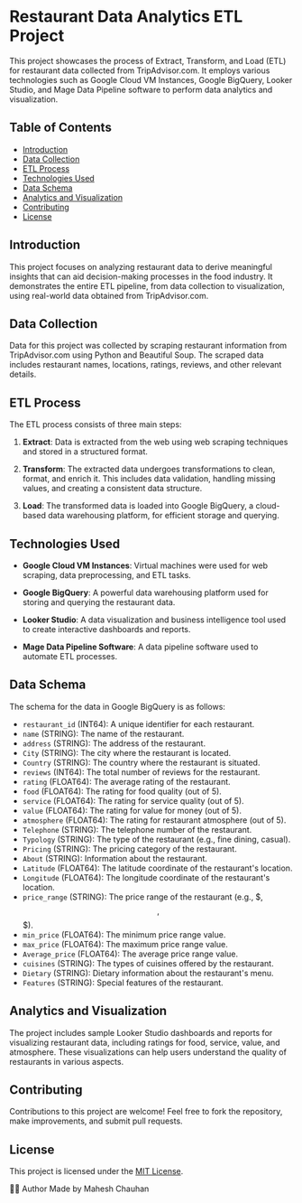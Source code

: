 # Restaurant Data Analytics ETL Project

This project showcases the process of Extract, Transform, and Load (ETL) for restaurant data collected from TripAdvisor.com. It employs various technologies such as Google Cloud VM Instances, Google BigQuery, Looker Studio, and Mage Data Pipeline software to perform data analytics and visualization.

## Table of Contents

- [Introduction](#introduction)
- [Data Collection](#data-collection)
- [ETL Process](#etl-process)
- [Technologies Used](#technologies-used)
- [Data Schema](#data-schema)
- [Analytics and Visualization](#analytics-and-visualization)
- [Contributing](#contributing)
- [License](#license)

## Introduction

This project focuses on analyzing restaurant data to derive meaningful insights that can aid decision-making processes in the food industry. It demonstrates the entire ETL pipeline, from data collection to visualization, using real-world data obtained from TripAdvisor.com.

## Data Collection

Data for this project was collected by scraping restaurant information from TripAdvisor.com using Python and Beautiful Soup. The scraped data includes restaurant names, locations, ratings, reviews, and other relevant details.

## ETL Process

The ETL process consists of three main steps:

1. **Extract**: Data is extracted from the web using web scraping techniques and stored in a structured format.

2. **Transform**: The extracted data undergoes transformations to clean, format, and enrich it. This includes data validation, handling missing values, and creating a consistent data structure.

3. **Load**: The transformed data is loaded into Google BigQuery, a cloud-based data warehousing platform, for efficient storage and querying.

## Technologies Used

- **Google Cloud VM Instances**: Virtual machines were used for web scraping, data preprocessing, and ETL tasks.

- **Google BigQuery**: A powerful data warehousing platform used for storing and querying the restaurant data.

- **Looker Studio**: A data visualization and business intelligence tool used to create interactive dashboards and reports.

- **Mage Data Pipeline Software**: A data pipeline software used to automate ETL processes.

## Data Schema

The schema for the data in Google BigQuery is as follows:

- `restaurant_id` (INT64): A unique identifier for each restaurant.
- `name` (STRING): The name of the restaurant.
- `address` (STRING): The address of the restaurant.
- `City` (STRING): The city where the restaurant is located.
- `Country` (STRING): The country where the restaurant is situated.
- `reviews` (INT64): The total number of reviews for the restaurant.
- `rating` (FLOAT64): The average rating of the restaurant.
- `food` (FLOAT64): The rating for food quality (out of 5).
- `service` (FLOAT64): The rating for service quality (out of 5).
- `value` (FLOAT64): The rating for value for money (out of 5).
- `atmosphere` (FLOAT64): The rating for restaurant atmosphere (out of 5).
- `Telephone` (STRING): The telephone number of the restaurant.
- `Typology` (STRING): The type of the restaurant (e.g., fine dining, casual).
- `Pricing` (STRING): The pricing category of the restaurant.
- `About` (STRING): Information about the restaurant.
- `Latitude` (FLOAT64): The latitude coordinate of the restaurant's location.
- `Longitude` (FLOAT64): The longitude coordinate of the restaurant's location.
- `price_range` (STRING): The price range of the restaurant (e.g., $, $$, $$$).
- `min_price` (FLOAT64): The minimum price range value.
- `max_price` (FLOAT64): The maximum price range value.
- `Average_price` (FLOAT64): The average price range value.
- `cuisines` (STRING): The types of cuisines offered by the restaurant.
- `Dietary` (STRING): Dietary information about the restaurant's menu.
- `Features` (STRING): Special features of the restaurant.

## Analytics and Visualization

The project includes sample Looker Studio dashboards and reports for visualizing restaurant data, including ratings for food, service, value, and atmosphere. These visualizations can help users understand the quality of restaurants in various aspects.

## Contributing

Contributions to this project are welcome! Feel free to fork the repository, make improvements, and submit pull requests.

## License

This project is licensed under the [MIT License](LICENSE.md).

🙋‍♂️ Author
Made by Mahesh Chauhan
